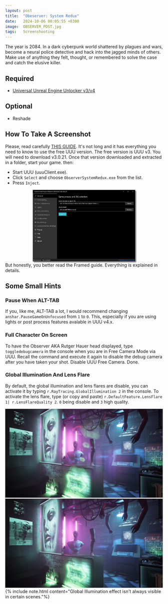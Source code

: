 ```yaml
---
layout: post
title:  "Obeserver: System Redux"
date:   2024-10-06 00:05:55 +0300
image:  OBSERVER_POST.jpg
tags:   Screenshooting
---
```

The year is 2084. In a dark cyberpunk world shattered by plagues and wars, become a neural police detective and hack into the jagged minds of others. Make use of anything they felt, thought, or remembered to solve the case and catch the elusive killer.

## Required
* [Universal Unreal Engine Unlocker v3/v4](https://framedsc.com/GeneralGuides/universal_ue4_consoleunlocker.htm)

## Optional
* Reshade

## How To Take A Screenshot

Please, read carefully [THIS GUIDE](https://framedsc.com/GeneralGuides/universal_ue4_consoleunlocker.htm). It's not long and it has everything you need to know to use the free UUU version.
The free version is UUU v3. You will need to download v3.0.21. Once that version downloaded and extracted in a folder, start your game. then:
* Start UUU (uuuClient.exe).
* Click `Select` and choose `ObserverSystemRedux.exe` from the list.
* Press `Inject`.
  
<div style="width:65%; margin: auto;">
<img src="/images/OBSERVER_01.jpg" alt="UUU v3 GUI" style="box-shadow: 3px 3px 3px gray;">
</div>
<div> </div>
But honestly, you better read the Framed guide. Everything is explained in details. 

## Some Small Hints

### Pause When ALT-TAB
If you, like me, ALT-TAB a lot, I would recommend changing `anshar.PauseGameOnUnfocused` from `1` to `0`. This, especially if you are using lights or post process features avalable in UUU v4.x.

### Full Character On Screen
To have the Observer AKA Rutger Hauer head displayed, type `toggledebugcamera` in the console when you are in Free Camera Mode via UUU. Recall the command and execute it again to disable the debug camera after you have taken your shot. Disable UUU Free Camera. Done.

### Global Illumination And Lens Flare
By default, the global illumination and lens flares are disable, you can activate it by typing `r.RayTracing.GlobalIllumination 2` in the console. To activate the lens flare, type (or copy and paste) `r.DefaultFeature.LensFlare 1| r.LensFlareQuality 2`. `0` being disable and `3` high quality.

<script defer
  src="https://cdn.jsdelivr.net/npm/img-comparison-slider@8/dist/index.js">
</script>
<link
  rel="stylesheet"
  href="https://cdn.jsdelivr.net/npm/img-comparison-slider@8/dist/styles.css"
/>
<img-comparison-slider>
  <img slot="first" src="/images/OBSERVER_02A.jpg" />
  <img slot="second" src="/images/OBSERVER_02B.jpg" />
</img-comparison-slider>
{% include note.html content="Global Illumination effect isn't always visible in certain scenes."%}

